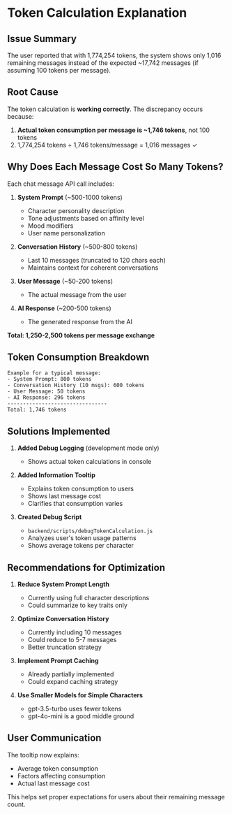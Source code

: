 # Token Calculation Explanation

## Issue Summary

The user reported that with 1,774,254 tokens, the system shows only 1,016 remaining messages instead of the expected ~17,742 messages (if assuming 100 tokens per message).

## Root Cause

The token calculation is **working correctly**. The discrepancy occurs because:

1. **Actual token consumption per message is ~1,746 tokens**, not 100 tokens
2. 1,774,254 tokens ÷ 1,746 tokens/message = 1,016 messages ✓

## Why Does Each Message Cost So Many Tokens?

Each chat message API call includes:

1. **System Prompt** (~500-1000 tokens)
   - Character personality description
   - Tone adjustments based on affinity level
   - Mood modifiers
   - User name personalization

2. **Conversation History** (~500-800 tokens)
   - Last 10 messages (truncated to 120 chars each)
   - Maintains context for coherent conversations

3. **User Message** (~50-200 tokens)
   - The actual message from the user

4. **AI Response** (~200-500 tokens)
   - The generated response from the AI

**Total: 1,250-2,500 tokens per message exchange**

## Token Consumption Breakdown

```
Example for a typical message:
- System Prompt: 800 tokens
- Conversation History (10 msgs): 600 tokens
- User Message: 50 tokens
- AI Response: 296 tokens
--------------------------------
Total: 1,746 tokens
```

## Solutions Implemented

1. **Added Debug Logging** (development mode only)
   - Shows actual token calculations in console

2. **Added Information Tooltip**
   - Explains token consumption to users
   - Shows last message cost
   - Clarifies that consumption varies

3. **Created Debug Script**
   - `backend/scripts/debugTokenCalculation.js`
   - Analyzes user's token usage patterns
   - Shows average tokens per character

## Recommendations for Optimization

1. **Reduce System Prompt Length**
   - Currently using full character descriptions
   - Could summarize to key traits only

2. **Optimize Conversation History**
   - Currently including 10 messages
   - Could reduce to 5-7 messages
   - Better truncation strategy

3. **Implement Prompt Caching**
   - Already partially implemented
   - Could expand caching strategy

4. **Use Smaller Models for Simple Characters**
   - gpt-3.5-turbo uses fewer tokens
   - gpt-4o-mini is a good middle ground

## User Communication

The tooltip now explains:
- Average token consumption
- Factors affecting consumption
- Actual last message cost

This helps set proper expectations for users about their remaining message count.